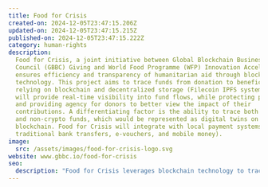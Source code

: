 ```yaml
---
title: Food for Crisis
created-on: 2024-12-05T23:47:15.206Z
updated-on: 2024-12-05T23:47:15.215Z
published-on: 2024-12-05T23:47:15.222Z
category: human-rights
description:
  Food for Crisis, a joint initiative between Global Blockchain Business
  Council (GBBC) Giving and World Food Programme (WFP) Innovation Accelerator,
  ensures efficiency and transparency of humanitarian aid through blockchain
  technology. This project aims to trace funds from donation to beneficiary,
  relying on blockchain and decentralized storage (Filecoin IPFS system). This
  will provide real-time visibility into fund flows, while protecting privacy,
  and providing agency for donors to better view the impact of their
  contributions. A differentiating factor is the ability to trace both crypto
  and non-crypto funds, which would be represented as digital twins on a
  blockchain. Food for Crisis will integrate with local payment systems (e.g.,
  traditional bank transfers, e-vouchers, and mobile money).
image:
  src: /assets/images/food-for-crisis-logo.svg
website: www.gbbc.io/food-for-crisis
seo:
  description: "Food for Crisis leverages blockchain technology to trace humanitarian aid from donation to beneficiary, ensuring transparency while integrating with local payment systems."
---
```

